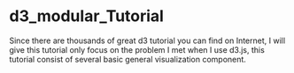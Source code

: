 # d3_modular_Tutorial
Since there are thousands of great d3 tutorial you can find on Internet, I will give this tutorial only focus on the problem I met when I use d3.js, this tutorial consist of several basic general visualization component.
